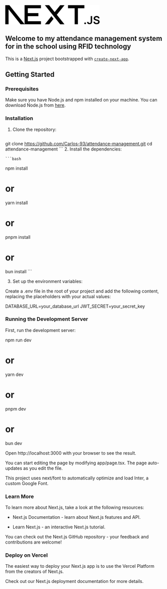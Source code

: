 <img src="https://github.com/Carlos-93/attendance-management/blob/master/public/next.svg" alt="Next Logo" title="Next.js Logo" width="300">

## Welcome to my attendance management system for in the school using RFID technology

This is a [Next.js](https://nextjs.org/) project bootstrapped with [`create-next-app`](https://github.com/vercel/next.js/tree/canary/packages/create-next-app).

## Getting Started

### Prerequisites

Make sure you have Node.js and npm installed on your machine. You can download Node.js from [here](https://nodejs.org/).

### Installation

1. Clone the repository:

    ```bash
git clone https://github.com/Carlos-93/attendance-management.git
cd attendance-management
    ```
2. Install the dependencies:

    ```bash
npm install
# or
yarn install
# or
pnpm install
# or
bun install
    ```

3. Set up the environment variables:

Create a .env file in the root of your project and add the following content, replacing the placeholders with your actual values:

DATABASE_URL=your_database_url
JWT_SECRET=your_secret_key

### Running the Development Server

First, run the development server:

npm run dev
# or
yarn dev
# or
pnpm dev
# or
bun dev

Open http://localhost:3000 with your browser to see the result.

You can start editing the page by modifying app/page.tsx. The page auto-updates as you edit the file.

This project uses next/font to automatically optimize and load Inter, a custom Google Font.

### Learn More

To learn more about Next.js, take a look at the following resources:

- Next.js Documentation - learn about Next.js features and API.

- Learn Next.js - an interactive Next.js tutorial.

You can check out the Next.js GitHub repository - your feedback and contributions are welcome!

### Deploy on Vercel

The easiest way to deploy your Next.js app is to use the Vercel Platform from the creators of Next.js.

Check out our Next.js deployment documentation for more details.